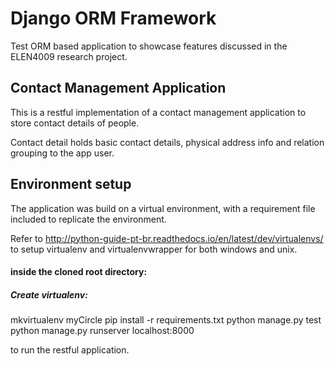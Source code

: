 Django ORM Framework
===================


Test ORM based application to showcase features  discussed in the ELEN4009 research project.

## Contact Management Application

This is a restful implementation of a contact management application to store contact details of people.

Contact detail holds basic contact details, physical address info and relation grouping to the app user.

## Environment setup

The application was build on a virtual environment, with a requirement file included to replicate the environment.

Refer to http://python-guide-pt-br.readthedocs.io/en/latest/dev/virtualenvs/ to setup virtualenv and virtualenvwrapper for both windows and unix.

#### inside the cloned root directory:
##### Create virtualenv:
mkvirtualenv myCircle
pip install -r requirements.txt
python manage.py test
python manage.py runserver localhost:8000

to run the restful application.

